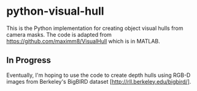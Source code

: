 # python-visual-hull
This is the Python implementation for creating object visual hulls from camera masks. The code is adapted from https://github.com/maximm8/VisualHull which is in MATLAB.

## In Progress
Eventually, I'm hoping to use the code to create depth hulls using RGB-D images from Berkeley's BigBIRD dataset [http://rll.berkeley.edu/bigbird/].
